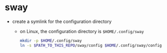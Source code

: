 # sway

- create a symlink for the configuration directory

  - on Linux, the configuration directory is `$HOME/.config/sway`
    ```sh
    mkdir -p $HOME/.config/sway
    ln -s $PATH_TO_THIS_REPO/sway/config $HOME/.config/sway/config
    ```
